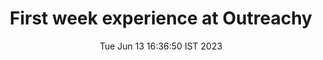 ---
title: First week experience at Outreachy
description: To write down the experience of working at OCaml for outreachy internship
url: https://medium.com/@aryangodara_19887/first-week-at-outreachy-54f4af71820f
date: Tue Jun 13 16:36:50 IST 2023
preview_image: https://miro.medium.com/v2/resize:fit:1400/format:webp/1*fLJmaO2fsscyePbR3Kgfkw.jpeg
---